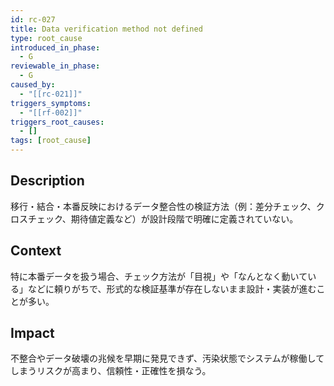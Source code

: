 ```yaml
---
id: rc-027
title: Data verification method not defined
type: root_cause
introduced_in_phase:
  - G
reviewable_in_phase:
  - G
caused_by:
  - "[[rc-021]]"
triggers_symptoms:
  - "[[rf-002]]"
triggers_root_causes:
  - []
tags: [root_cause]
---
```


## Description
移行・結合・本番反映におけるデータ整合性の検証方法（例：差分チェック、クロスチェック、期待値定義など）が設計段階で明確に定義されていない。

## Context
特に本番データを扱う場合、チェック方法が「目視」や「なんとなく動いている」などに頼りがちで、形式的な検証基準が存在しないまま設計・実装が進むことが多い。

## Impact
不整合やデータ破壊の兆候を早期に発見できず、汚染状態でシステムが稼働してしまうリスクが高まり、信頼性・正確性を損なう。
